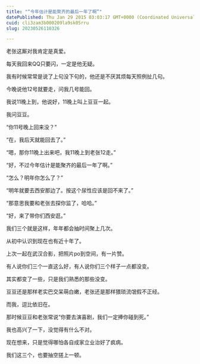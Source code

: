 ```yaml
---
title: "“今年估计是能聚齐的最后一年了啊”"
datePublished: Thu Jan 29 2015 03:03:17 GMT+0000 (Coordinated Universal Time)
cuid: cli3zam3b000209la9sk05rru
slug: 20230526110326

---
```


老张这厮对我肯定是真爱。

每天我回来QQ只要闪，一定是他无疑。

我有时候常常是说了上句没下句的，他还是不厌其烦每天照例扯几句。

今晚说他12号就要走，问我几号能回。

我说11晚上到，他说好，11晚上叫上豆豆一起。

我问豆豆。

“你11号晚上回来没？”

“在，我后天就能回去了。”

“嗯，那你11晚上出来吧，我11晚上到老张12走。”

“好，不过今年估计是能聚齐的最后一年了啊。”

“怎么？明年你怎么了？”

“明年就要去西安那边了。按这个尿性应该是回不来了。”

“那意思我要和老张去探你监了，哈哈。”

“好，来了带你们西安逛。”

我们三个就是这样，年年都会抽时间聚上几次。

从初中认识到现在也有近十年了。

上次一起在武汉合影，把照片po到空间，有一片赞。

有人说你们三个一直这么好，有人说你们三个样子一点都没变。

其实都变了一些，只是我们熟悉的那些没变。

豆豆还是那样老实巴交呆萌白嫩，老张还是那样猥琐流氓假不正经。

而我，逗比依旧在。

那时候豆豆和老张常说“你要去演喜剧，我们一定捧你碰到死。”

我也高兴了一下，没觉得有什么不对。

现在想来，只是觉得哪怕各自成家立业治好了疯病。

我们这三个，也要抽空搓上一顿。